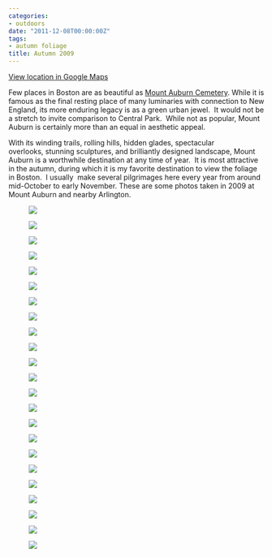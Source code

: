 ```yaml
---
categories:
- outdoors
date: "2011-12-08T00:00:00Z"
tags:
- autumn foliage
title: Autumn 2009
---
```

[View location in Google Maps](http://maps.google.com/maps?q=42.371988364694396,-71.14621639251709)

Few places in Boston are as beautiful as [Mount Auburn Cemetery](http://en.wikipedia.org/wiki/Mount_Auburn_Cemetery). While it is famous as the final resting place of many luminaries with connection to New England, its more enduring legacy is as a green urban jewel.  It would not be a stretch to invite comparison to Central Park.  While not as popular, Mount Auburn is certainly more than an equal in aesthetic appeal.

With its winding trails, rolling hills, hidden glades, spectacular overlooks, stunning sculptures, and brilliantly designed landscape, Mount Auburn is a worthwhile destination at any time of year.  It is most attractive in the autumn, during which it is my favorite destination to view the foliage in Boston.  I usually  make several pilgrimages here every year from around mid-October to early November. These are some photos taken in 2009 at Mount Auburn and nearby Arlington.


<figure>
  <img src="http://yentran.isamonkey.org/gallery/autumn-2009/dsc_0061.jpg" />
</figure>
<figure>
  <img src="http://yentran.isamonkey.org/gallery/autumn-2009/dsc_0067.jpg" />
</figure>
<figure>
  <img src="http://yentran.isamonkey.org/gallery/autumn-2009/dsc_0074.jpg" />
</figure>
<figure>
  <img src="http://yentran.isamonkey.org/gallery/autumn-2009/dsc_0095.jpg" />
</figure>
<figure>
  <img src="http://yentran.isamonkey.org/gallery/autumn-2009/dsc_0126.jpg" />
</figure>
<figure>
  <img src="http://yentran.isamonkey.org/gallery/autumn-2009/dsc_0210.jpg" />
</figure>
<figure>
  <img src="http://yentran.isamonkey.org/gallery/autumn-2009/dsc_0218.jpg" />
</figure>
<figure>
  <img src="http://yentran.isamonkey.org/gallery/autumn-2009/dsc_0261.jpg" />
</figure>
<figure>
  <img src="http://yentran.isamonkey.org/gallery/autumn-2009/dsc_0348.jpg" />
</figure>
<figure>
  <img src="http://yentran.isamonkey.org/gallery/autumn-2009/dsc_0365.jpg" />
</figure>
<figure>
  <img src="http://yentran.isamonkey.org/gallery/autumn-2009/dsc_0407.jpg" />
</figure>
<figure>
  <img src="http://yentran.isamonkey.org/gallery/autumn-2009/dsc_0436.jpg" />
</figure>
<figure>
  <img src="http://yentran.isamonkey.org/gallery/autumn-2009/dsc_0448.jpg" />
</figure>
<figure>
  <img src="http://yentran.isamonkey.org/gallery/autumn-2009/dsc_0455.jpg" />
</figure>
<figure>
  <img src="http://yentran.isamonkey.org/gallery/autumn-2009/dsc_0461.jpg" />
</figure>
<figure>
  <img src="http://yentran.isamonkey.org/gallery/autumn-2009/dsc_0515.jpg" />
</figure>
<figure>
  <img src="http://yentran.isamonkey.org/gallery/autumn-2009/dsc_0594.jpg" />
</figure>
<figure>
  <img src="http://yentran.isamonkey.org/gallery/autumn-2009/dsc_0646.jpg" />
</figure>
<figure>
  <img src="http://yentran.isamonkey.org/gallery/autumn-2009/dsc_0661.jpg" />
</figure>
<figure>
  <img src="http://yentran.isamonkey.org/gallery/autumn-2009/dsc_0677.jpg" />
</figure>
<figure>
  <img src="http://yentran.isamonkey.org/gallery/autumn-2009/dsc_0689.jpg" />
</figure>
<figure>
  <img src="http://yentran.isamonkey.org/gallery/autumn-2009/dsc_0723.jpg" />
</figure>
<figure>
  <img src="http://yentran.isamonkey.org/gallery/autumn-2009/dsc_0726.jpg" />
</figure>

</div>
